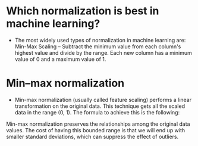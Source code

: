 # Which normalization is best in machine learning?
- The most widely used types of normalization in machine learning are: Min-Max Scaling – Subtract the minimum value from each column's highest value and divide by the range. Each new column has a minimum value of 0 and a maximum value of 1.
# Min–max normalization
- Min-max normalization (usually called feature scaling) performs a linear transformation on the original data. This technique gets all the scaled data in the range (0, 1). The formula to achieve this is the following:


Min-max normalization preserves the relationships among the original data values. The cost of having this bounded range is that we will end up with smaller standard deviations, which can suppress the effect of outliers.
